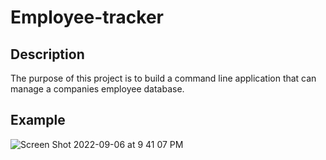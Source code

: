 # Employee-tracker

## Description
The purpose of this project is to build a command line application that can manage a companies employee database.

## Example 
![Screen Shot 2022-09-06 at 9 41 07 PM](https://user-images.githubusercontent.com/107006987/188783812-4addbf92-e1bd-4df8-b913-0749c3f0fe23.png)
